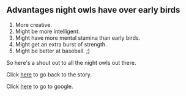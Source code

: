 Advantages night owls have over early birds
-------------------------------------------

1. More creative.
2. Might be more intelligent.
3. Might have more mental stamina than early birds.
4. Might get an extra burst of strength.
5. Might be better at baseball. ;)

So here's a shout out to all the night owls out there.

Click [here](../marshmallow.md) to go back to the story.

Click [here](https://www.google.com/) to go to google.